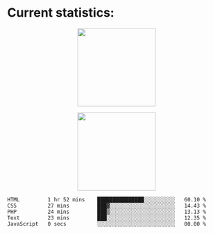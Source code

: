 
  # Current statistics:


<p align="center">
  <img height="180em" align="center" src="https://github-readme-stats.vercel.app/api?username=KZvilla&show_icons=true&hide_border=true&count_private=true&include_all_commits=true&theme=blue-green" /> 
</p>
<p align="center">
  <img height="180em"src="https://github-readme-stats.vercel.app/api/top-langs/?username=kzvilla" />
</p>

<p align="center">
</p>

<!--START_SECTION:waka-->

```text
HTML         1 hr 52 mins    ███████████████░░░░░░░░░░   60.10 %
CSS          27 mins         ███▓░░░░░░░░░░░░░░░░░░░░░   14.43 %
PHP          24 mins         ███▒░░░░░░░░░░░░░░░░░░░░░   13.13 %
Text         23 mins         ███░░░░░░░░░░░░░░░░░░░░░░   12.35 %
JavaScript   0 secs          ░░░░░░░░░░░░░░░░░░░░░░░░░   00.00 %
```

<!--END_SECTION:waka-->

